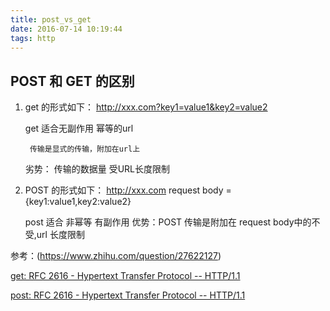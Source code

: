 ```yaml
---
title: post_vs_get
date: 2016-07-14 10:19:44
tags: http
---
```

## POST  和 GET 的区别
<!-- more -->
1. get 的形式如下：
    http://xxx.com?key1=value1&key2=value2

    get  适合无副作用  幂等的url

        传输是显式的传输，附加在url上
    劣势： 传输的数据量   受URL长度限制

2. POST 的形式如下：
    http://xxx.com
    request body = {key1:value1,key2:value2}

    post 适合 非幂等 有副作用
    优势：POST 传输是附加在 request body中的不受,url 长度限制

参考：(https://www.zhihu.com/question/27622127)

[get: RFC 2616 - Hypertext Transfer Protocol -- HTTP/1.1](https://link.zhihu.com/?target=http%3A//tools.ietf.org/html/rfc2616%23section-9.3)

[post: RFC 2616 - Hypertext Transfer Protocol -- HTTP/1.1]()


